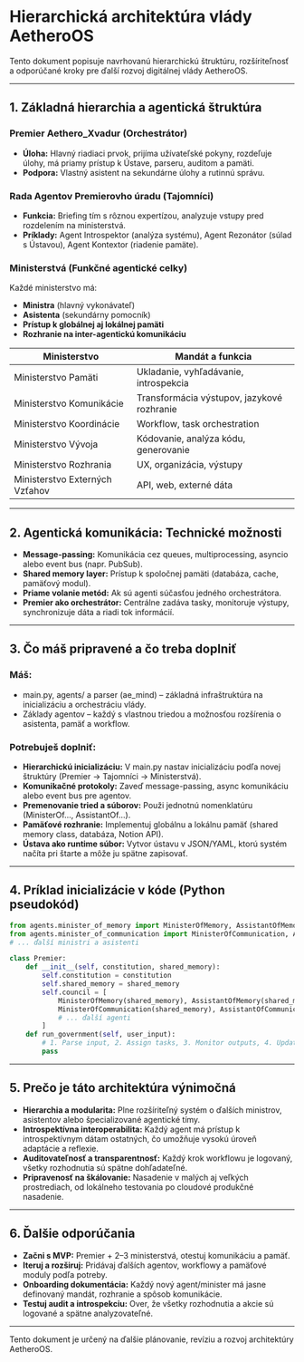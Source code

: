 # Hierarchická architektúra vlády AetheroOS

Tento dokument popisuje navrhovanú hierarchickú štruktúru, rozšíriteľnosť a odporúčané kroky pre ďalší rozvoj digitálnej vlády AetheroOS.

---

## 1. Základná hierarchia a agentická štruktúra

### Premier Aethero_Xvadur (Orchestrátor)
- **Úloha:** Hlavný riadiaci prvok, prijíma užívateľské pokyny, rozdeľuje úlohy, má priamy prístup k Ústave, parseru, auditom a pamäti.
- **Podpora:** Vlastný asistent na sekundárne úlohy a rutinnú správu.

### Rada Agentov Premierovho úradu (Tajomníci)
- **Funkcia:** Briefing tím s rôznou expertízou, analyzuje vstupy pred rozdelením na ministerstvá.
- **Príklady:** Agent Introspektor (analýza systému), Agent Rezonátor (súlad s Ústavou), Agent Kontextor (riadenie pamäte).

### Ministerstvá (Funkčné agentické celky)
Každé ministerstvo má:
- **Ministra** (hlavný vykonávateľ)
- **Asistenta** (sekundárny pomocník)
- **Prístup k globálnej aj lokálnej pamäti**
- **Rozhranie na inter-agentickú komunikáciu**

| Ministerstvo                | Mandát a funkcia                          |
|-----------------------------|-------------------------------------------|
| Ministerstvo Pamäti         | Ukladanie, vyhľadávanie, introspekcia     |
| Ministerstvo Komunikácie    | Transformácia výstupov, jazykové rozhranie|
| Ministerstvo Koordinácie    | Workflow, task orchestration              |
| Ministerstvo Vývoja         | Kódovanie, analýza kódu, generovanie      |
| Ministerstvo Rozhrania      | UX, organizácia, výstupy                  |
| Ministerstvo Externých Vzťahov | API, web, externé dáta                |

---

## 2. Agentická komunikácia: Technické možnosti
- **Message-passing:** Komunikácia cez queues, multiprocessing, asyncio alebo event bus (napr. PubSub).
- **Shared memory layer:** Prístup k spoločnej pamäti (databáza, cache, pamäťový modul).
- **Priame volanie metód:** Ak sú agenti súčasťou jedného orchestrátora.
- **Premier ako orchestrátor:** Centrálne zadáva tasky, monitoruje výstupy, synchronizuje dáta a riadi tok informácií.

---

## 3. Čo máš pripravené a čo treba doplniť

### Máš:
- main.py, agents/ a parser (ae_mind) – základná infraštruktúra na inicializáciu a orchestráciu vlády.
- Základy agentov – každý s vlastnou triedou a možnosťou rozšírenia o asistenta, pamäť a workflow.

### Potrebuješ doplniť:
- **Hierarchickú inicializáciu:** V main.py nastav inicializáciu podľa novej štruktúry (Premier → Tajomníci → Ministerstvá).
- **Komunikačné protokoly:** Zaveď message-passing, async komunikáciu alebo event bus pre agentov.
- **Premenovanie tried a súborov:** Použi jednotnú nomenklatúru (MinisterOf..., AssistantOf...).
- **Pamäťové rozhranie:** Implementuj globálnu a lokálnu pamäť (shared memory class, databáza, Notion API).
- **Ústava ako runtime súbor:** Vytvor ústavu v JSON/YAML, ktorú systém načíta pri štarte a môže ju spätne zapisovať.

---

## 4. Príklad inicializácie v kóde (Python pseudokód)

```python
from agents.minister_of_memory import MinisterOfMemory, AssistantOfMemory
from agents.minister_of_communication import MinisterOfCommunication, AssistantOfCommunication
# ... ďalší ministri a asistenti

class Premier:
    def __init__(self, constitution, shared_memory):
        self.constitution = constitution
        self.shared_memory = shared_memory
        self.council = [
            MinisterOfMemory(shared_memory), AssistantOfMemory(shared_memory),
            MinisterOfCommunication(shared_memory), AssistantOfCommunication(shared_memory),
            # ... ďalší agenti
        ]
    def run_government(self, user_input):
        # 1. Parse input, 2. Assign tasks, 3. Monitor outputs, 4. Update memory
        pass
```

---

## 5. Prečo je táto architektúra výnimočná
- **Hierarchia a modularita:** Plne rozšíriteľný systém o ďalších ministrov, asistentov alebo špecializované agentické tímy.
- **Introspektívna interoperabilita:** Každý agent má prístup k introspektívnym dátam ostatných, čo umožňuje vysokú úroveň adaptácie a reflexie.
- **Auditovateľnosť a transparentnosť:** Každý krok workflowu je logovaný, všetky rozhodnutia sú spätne dohľadateľné.
- **Pripravenosť na škálovanie:** Nasadenie v malých aj veľkých prostrediach, od lokálneho testovania po cloudové produkčné nasadenie.

---

## 6. Ďalšie odporúčania
- **Začni s MVP:** Premier + 2–3 ministerstvá, otestuj komunikáciu a pamäť.
- **Iteruj a rozširuj:** Pridávaj ďalších agentov, workflowy a pamäťové moduly podľa potreby.
- **Onboarding dokumentácia:** Každý nový agent/minister má jasne definovaný mandát, rozhranie a spôsob komunikácie.
- **Testuj audit a introspekciu:** Over, že všetky rozhodnutia a akcie sú logované a spätne analyzovateľné.

---

Tento dokument je určený na ďalšie plánovanie, revíziu a rozvoj architektúry AetheroOS.
